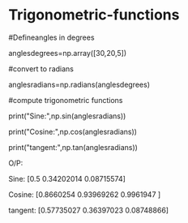 # Trigonometric-functions

#Defineangles in degrees

anglesdegrees=np.array([30,20,5])

#convert to radians

anglesradians=np.radians(anglesdegrees)

#compute trigonometric functions

print("Sine:",np.sin(anglesradians))

print("Cosine:",np.cos(anglesradians))

print("tangent:",np.tan(anglesradians))

O/P:

Sine: [0.5 0.34202014 0.08715574]

Cosine: [0.8660254 0.93969262 0.9961947 ]

tangent: [0.57735027 0.36397023 0.08748866]
